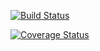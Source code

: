 [![Build Status](https://travis-ci.org/studio107/Mindy_Logger.png?branch=master)](https://travis-ci.org/studio107/Mindy_Logger)

[![Coverage Status](https://coveralls.io/repos/studio107/Mindy_Logger/badge.png)](https://coveralls.io/r/studio107/Mindy_Logger)
